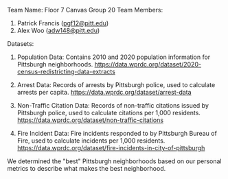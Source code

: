 Team Name: Floor 7
Canvas Group 20
Team Members:
1. Patrick Francis (pgf12@pitt.edu)
2. Alex Woo (adw148@pitt.edu)

Datasets:

1. Population Data: Contains 2010 and 2020 population information for Pittsburgh neighborhoods.
   https://data.wprdc.org/dataset/2020-census-redistricting-data-extracts

2. Arrest Data: Records of arrests by Pittsburgh police, used to calculate arrests per capita.
   https://data.wprdc.org/dataset/arrest-data

3. Non-Traffic Citation Data: Records of non-traffic citations issued by Pittsburgh police, used to calculate citations per 1,000 residents.
   https://data.wprdc.org/dataset/non-traffic-citations

4. Fire Incident Data: Fire incidents responded to by Pittsburgh Bureau of Fire, used to calculate incidents per 1,000 residents.
   https://data.wprdc.org/dataset/fire-incidents-in-city-of-pittsburgh

We determined the "best" Pittsburgh neighborhoods based on our personal metrics to describe what makes the best neighborhood.

